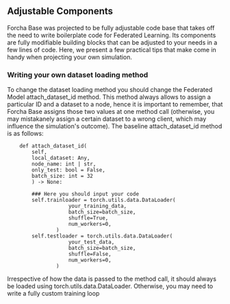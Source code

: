 ## Adjustable Components

Forcha Base was projected to be fully adjustable code base that takes off the need to write boilerplate code for Federated Learning. Its components are fully modifiable building blocks that can be adjusted to your needs in a few lines of code. Here, we present a few practical tips that make come in handy when projecting your own simulation.

### Writing your own dataset loading method

To change the dataset loading method you should change the Federated Model attach_dataset_id method. This method always allows to assign a particular ID and a dataset to a node, hence it is important to remember, that Forcha Base assigns those two values at one method call (otherwise, you may mistakanely assign a certain dataset to a wrong client, which may influence the simulation's outcome). The baseline attach_dataset_id method is as follows:

```
    def attach_dataset_id(
        self,
        local_dataset: Any,
        node_name: int | str,
        only_test: bool = False,
        batch_size: int = 32
        ) -> None:

		### Here you should input your code
		self.trainloader = torch.utils.data.DataLoader(
                	your_training_data,
                	batch_size=batch_size,
                	shuffle=True,
                	num_workers=0,
            	)
		self.testloader = torch.utils.data.DataLoader(
                	your_test_data,
                	batch_size=batch_size,
                	shuffle=False,
                	num_workers=0,
            	)
```

Irrespective of how the data is passed to the method call, it should always be loaded using torch.utils.data.DataLoader. Otherwise, you may need to write a fully custom training loop

